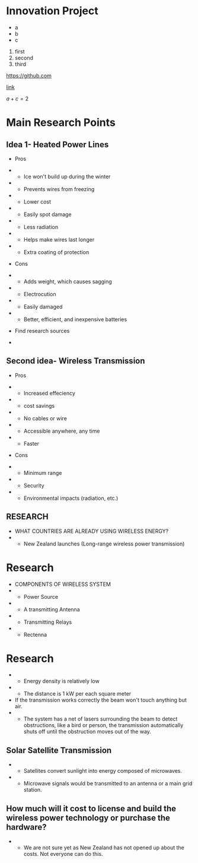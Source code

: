 # Innovation Project

* a
* b
* c

1. first
1. second
1. third

<https://github.com>

[link](https://github.com)

$a + c = 2$


# Main Research Points
## Idea 1- Heated Power Lines
* Pros
* * Ice won't build up during the winter
* * Prevents wires from freezing 
* * Lower cost
* * Easily spot damage
* * Less radiation
* * Helps make wires last longer
* * Extra coating of protection

* Cons
* * Adds weight, which causes sagging
* * Electrocution
* * Easily damaged
* * Better, efficient, and inexpensive batteries 
* Find research sources



* 
## Second idea- Wireless Transmission
* Pros
* * Increased effeciency
* * cost savings
* * No cables or wire
* * Accessible anywhere, any time
* * Faster 

* Cons
* * Minimum range
* * Security
* * Environmental impacts (radiation, etc.)

## RESEARCH
* WHAT COUNTRIES ARE ALREADY USING WIRELESS ENERGY? 
* * New Zealand launches (Long-range wireless power transmission)
# Research
* COMPONENTS OF WIRELESS SYSTEM
* * Power Source
* * A transmitting Antenna
* * Transmitting Relays
* * Rectenna
# Research
* * Energy density is relatively low
* * The distance is 1 kW per each square meter
* If the transmission works correctly the beam won't touch anything but air.
* * The system has a net of lasers surrounding the beam to detect obstructions, like a bird or person, the transmission automatically shuts off until the obstruction moves out of the way. 

## Solar Satellite Transmission
* * Satellites convert sunlight into energy composed of microwaves. 
* * Microwave signals would be transmitted to an antenna or a main grid station.

## How much will it cost to license and build the wireless power technology or purchase the hardware?
* * We are not sure yet as New Zealand has not opened up about the costs. Not everyone can do this.